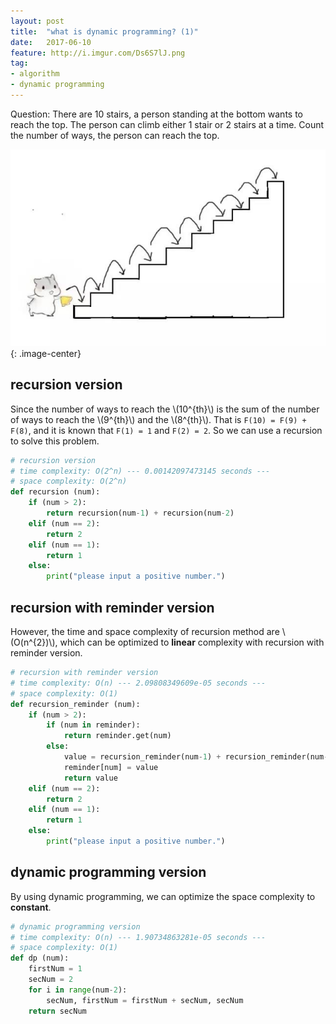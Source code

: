 ```yaml
---
layout: post
title:  "what is dynamic programming? (1)"
date:   2017-06-10
feature: http://i.imgur.com/Ds6S7lJ.png
tag:
- algorithm
- dynamic programming
---
```


Question: There are 10 stairs, a person standing at the bottom wants to reach the top. The person can climb either 1 stair or 2 stairs at a time. Count the number of ways, the person can reach the top.

![10 stairs problem(1)](https://github.com/TokenJan/TokenJan.github.io/blob/master/assets/img/dp_problem(1).jpg?raw=true)
{: .image-center}

## recursion version
Since the number of ways to reach the \\(10^{th}\\) is the sum of the number of ways to reach the \\(9^{th}\\) and the \\(8^{th}\\). That is `F(10) = F(9) + F(8)`, and it is known that `F(1) = 1` and `F(2) = 2`. So we can use a recursion to solve this problem.

```python
# recursion version
# time complexity: O(2^n) --- 0.00142097473145 seconds ---
# space complexity: O(2^n)
def recursion (num):
    if (num > 2):
        return recursion(num-1) + recursion(num-2)
    elif (num == 2):
        return 2
    elif (num == 1):
        return 1
    else:
        print("please input a positive number.")
```

## recursion with reminder version
However, the time and space complexity of recursion method are \\(O\(n^{2}\)\\), which can be optimized to __linear__ complexity with recursion with reminder version.
```python
# recursion with reminder version
# time complexity: O(n) --- 2.09808349609e-05 seconds ---
# space complexity: O(1)
def recursion_reminder (num):
    if (num > 2):
        if (num in reminder):
            return reminder.get(num)
        else:
            value = recursion_reminder(num-1) + recursion_reminder(num-2)
            reminder[num] = value
            return value
    elif (num == 2):
        return 2
    elif (num == 1):
        return 1
    else:
        print("please input a positive number.")
```

## dynamic programming version
By using dynamic programming, we can optimize the space complexity to __constant__.
```python
# dynamic programming version
# time complexity: O(n) --- 1.90734863281e-05 seconds ---
# space complexity: O(1)
def dp (num):
    firstNum = 1
    secNum = 2
    for i in range(num-2):
        secNum, firstNum = firstNum + secNum, secNum
    return secNum
```